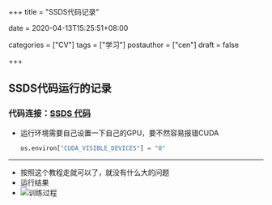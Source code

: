 +++
title = "SSDS代码记录"

date = 2020-04-13T15:25:51+08:00

categories = ["CV"]
tags = ["学习"]
postauthor = ["cen"]
draft = false

+++

## SSDS代码运行的记录

### 代码连接：<a href="https://github.com/yqyao/SSD_Pytorch" target="_blank">SSDS 代码</a>

* 运行环境需要自己设置一下自己的GPU，要不然容易报错CUDA

  ```python
  os.environ["CUDA_VISIBLE_DEVICES"] = "0"
  ```

---

* 按照这个教程走就可以了，就没有什么大的问题
* 运行结果
* ![训练过程](H:\temp\hugo\sites\blog\content\fig\训练过程.png)